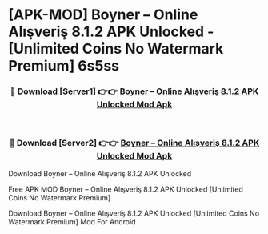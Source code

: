 # [APK-MOD] Boyner – Online Alışveriş 8.1.2 APK Unlocked - [Unlimited Coins No Watermark Premium] 6s5ss



<div align="center">
<h3>🔴 Download [Server1] 👉👉 <a href="https://momento.my/?title=Boyner_–_Online_Alışveriş_8.1.2_APK_Unlocked">Boyner – Online Alışveriş 8.1.2 APK Unlocked Mod Apk</a></h3><br>

<h3>🔴 Download [Server2] 👉👉 <a href="https://momento.my/?title=Boyner_–_Online_Alışveriş_8.1.2_APK_Unlocked">Boyner – Online Alışveriş 8.1.2 APK Unlocked Mod Apk</a></h3>
</div>



Download Boyner – Online Alışveriş 8.1.2 APK Unlocked 

Free APK MOD Boyner – Online Alışveriş 8.1.2 APK Unlocked [Unlimited Coins No Watermark Premium]

Download Boyner – Online Alışveriş 8.1.2 APK Unlocked [Unlimited Coins No Watermark Premium] Mod For Android
